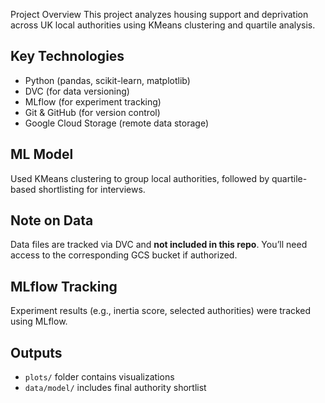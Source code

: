 Project Overview
This project analyzes housing support and deprivation across UK local authorities using KMeans clustering and quartile analysis.

## Key Technologies
- Python (pandas, scikit-learn, matplotlib)
- DVC (for data versioning)
- MLflow (for experiment tracking)
- Git & GitHub (for version control)
- Google Cloud Storage (remote data storage)

## ML Model
Used KMeans clustering to group local authorities, followed by quartile-based shortlisting for interviews.

## Note on Data
Data files are tracked via DVC and **not included in this repo**. You’ll need access to the corresponding GCS bucket if authorized.

## MLflow Tracking
Experiment results (e.g., inertia score, selected authorities) were tracked using MLflow.

## Outputs
- `plots/` folder contains visualizations
- `data/model/` includes final authority shortlist
